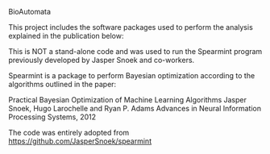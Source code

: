
BioAutomata

This project includes the software packages used to perform the analysis explained in the publication below:



This is NOT a stand-alone code and was used to run the Spearmint program previously developed by Jasper Snoek and co-workers.

Spearmint is a package to perform Bayesian optimization according to the algorithms outlined in the paper:

Practical Bayesian Optimization of Machine Learning Algorithms
Jasper Snoek, Hugo Larochelle and Ryan P. Adams
Advances in Neural Information Processing Systems, 2012


The code was entirely adopted from https://github.com/JasperSnoek/spearmint
